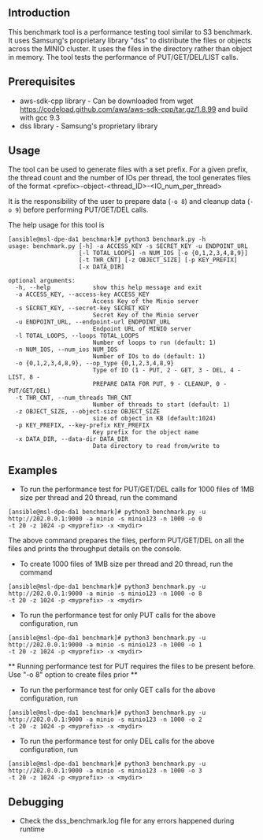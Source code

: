 ## Introduction
This benchmark tool is a performance testing tool similar to S3 benchmark. It uses Samsung's proprietary library "dss"
to distribute the files or objects across the MINIO cluster. It uses the files in the directory rather than object in memory.
The tool tests the performance of PUT/GET/DEL/LIST calls.

## Prerequisites
* aws-sdk-cpp library - Can be downloaded from wget https://codeload.github.com/aws/aws-sdk-cpp/tar.gz/1.8.99
and build with gcc 9.3
* dss library - Samsung's proprietary library

## Usage
The tool can be used to generate files with a set prefix.
For a given prefix, the thread count and the number of IOs
per thread, the tool generates files of the format \<prefix\>-object-\<thread_ID\>-\<IO_num_per_thread\>

It is the responsibility of the user to prepare data (```-o 8```) and cleanup data (```-o 9```) before performing 
PUT/GET/DEL calls.

The help usage for this tool is
```
[ansible@msl-dpe-da1 benchmark]# python3 benchmark.py -h
usage: benchmark.py [-h] -a ACCESS_KEY -s SECRET_KEY -u ENDPOINT_URL
                    [-l TOTAL_LOOPS] -n NUM_IOS [-o {0,1,2,3,4,8,9}]
                    [-t THR_CNT] [-z OBJECT_SIZE] [-p KEY_PREFIX]
                    [-x DATA_DIR]

optional arguments:
  -h, --help            show this help message and exit
  -a ACCESS_KEY, --access-key ACCESS_KEY
                        Access Key of the Minio server
  -s SECRET_KEY, --secret-key SECRET_KEY
                        Secret Key of the Minio server
  -u ENDPOINT_URL, --endpoint-url ENDPOINT_URL
                        Endpoint URL of MINIO server
  -l TOTAL_LOOPS, --loops TOTAL_LOOPS
                        Number of loops to run (default: 1)
  -n NUM_IOS, --num_ios NUM_IOS
                        Number of IOs to do (default: 1)
  -o {0,1,2,3,4,8,9}, --op_type {0,1,2,3,4,8,9}
                        Type of IO (1 - PUT, 2 - GET, 3 - DEL, 4 - LIST, 8 -
                        PREPARE DATA FOR PUT, 9 - CLEANUP, 0 - PUT/GET/DEL)
  -t THR_CNT, --num_threads THR_CNT
                        Number of threads to start (default: 1)
  -z OBJECT_SIZE, --object-size OBJECT_SIZE
                        size of object in KB (default:1024)
  -p KEY_PREFIX, --key-prefix KEY_PREFIX
                        Key prefix for the object name
  -x DATA_DIR, --data-dir DATA_DIR
                        Data directory to read from/write to
```

## Examples
* To run the performance test for PUT/GET/DEL calls for 1000 files of 1MB size per thread and 20 thread, run the command
```
[ansible@msl-dpe-da1 benchmark]# python3 benchmark.py -u http://202.0.0.1:9000 -a minio -s minio123 -n 1000 -o 0
-t 20 -z 1024 -p <myprefix> -x <mydir>
```
The above command prepares the files, perform PUT/GET/DEL on all the files and prints the throughput details on the console.

* To create 1000 files of 1MB size per thread and 20 thread, run the command
```
[ansible@msl-dpe-da1 benchmark]# python3 benchmark.py -u http://202.0.0.1:9000 -a minio -s minio123 -n 1000 -o 8
-t 20 -z 1024 -p <myprefix> -x <mydir>
```

* To run the performance test for only PUT calls for the above configuration, run
```
[ansible@msl-dpe-da1 benchmark]# python3 benchmark.py -u http://202.0.0.1:9000 -a minio -s minio123 -n 1000 -o 1
-t 20 -z 1024 -p <myprefix> -x <mydir>
```
** Running performance test for  PUT requires the files to be present before. Use "-o 8" option to create files prior **

* To run the performance test for only GET calls for the above configuration, run
```
[ansible@msl-dpe-da1 benchmark]# python3 benchmark.py -u http://202.0.0.1:9000 -a minio -s minio123 -n 1000 -o 2
-t 20 -z 1024 -p <myprefix> -x <mydir>
```
* To run the performance test for only DEL calls for the above configuration, run
```
[ansible@msl-dpe-da1 benchmark]# python3 benchmark.py -u http://202.0.0.1:9000 -a minio -s minio123 -n 1000 -o 3
-t 20 -z 1024 -p <myprefix> -x <mydir>
```

## Debugging
* Check the dss_benchmark.log file for any errors happened during runtime

